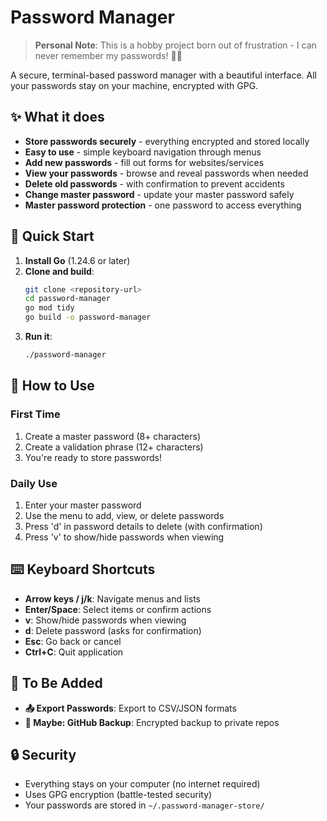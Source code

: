 # Password Manager

> **Personal Note**: This is a hobby project born out of frustration - I can never remember my passwords! 🤦‍♂️

A secure, terminal-based password manager with a beautiful interface. All your passwords stay on your machine, encrypted with GPG.

## ✨ What it does

- **Store passwords securely** - everything encrypted and stored locally
- **Easy to use** - simple keyboard navigation through menus
- **Add new passwords** - fill out forms for websites/services  
- **View your passwords** - browse and reveal passwords when needed
- **Delete old passwords** - with confirmation to prevent accidents
- **Change master password** - update your master password safely
- **Master password protection** - one password to access everything

## 🚀 Quick Start

1. **Install Go** (1.24.6 or later)
2. **Clone and build**:
   ```bash
   git clone <repository-url>
   cd password-manager
   go mod tidy
   go build -o password-manager
   ```
3. **Run it**:
   ```bash
   ./password-manager
   ```

## 📖 How to Use

### First Time
1. Create a master password (8+ characters)
2. Create a validation phrase (12+ characters)
3. You're ready to store passwords!

### Daily Use
1. Enter your master password
2. Use the menu to add, view, or delete passwords
3. Press 'd' in password details to delete (with confirmation)
4. Press 'v' to show/hide passwords when viewing

## ⌨️ Keyboard Shortcuts

- **Arrow keys / j/k**: Navigate menus and lists
- **Enter/Space**: Select items or confirm actions
- **v**: Show/hide passwords when viewing
- **d**: Delete password (asks for confirmation)
- **Esc**: Go back or cancel
- **Ctrl+C**: Quit application


## 📝 To Be Added

- **📤 Export Passwords**: Export to CSV/JSON formats
- **🔗 Maybe: GitHub Backup**: Encrypted backup to private repos

## 🔒 Security

- Everything stays on your computer (no internet required)
- Uses GPG encryption (battle-tested security)
- Your passwords are stored in `~/.password-manager-store/`
